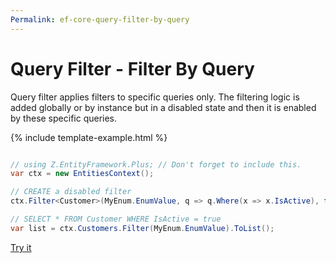 ```yaml
---
Permalink: ef-core-query-filter-by-query
---
```


# Query Filter - Filter By Query

Query filter applies filters to specific queries only. The filtering logic is added globally or by instance but in a disabled state and then it is enabled by these specific queries.

{% include template-example.html %} 
```csharp

// using Z.EntityFramework.Plus; // Don't forget to include this.
var ctx = new EntitiesContext();

// CREATE a disabled filter
ctx.Filter<Customer>(MyEnum.EnumValue, q => q.Where(x => x.IsActive), false);

// SELECT * FROM Customer WHERE IsActive = true
var list = ctx.Customers.Filter(MyEnum.EnumValue).ToList();

```

[Try it](https://dotnetfiddle.net/diPOAn)
